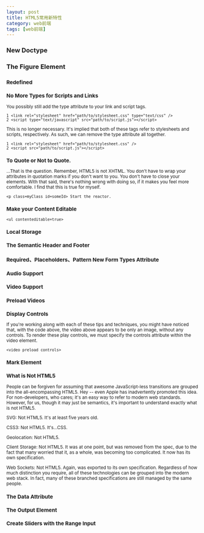 ```yaml
---
layout: post
title: HTML5常用新特性
category: web前端
tags: [web前端]
---
```


### New Doctype

### The Figure Element

### <small> Redefined

###  No More Types for Scripts and Links

You possibly still add the type attribute to your link and script tags.

    1 <link rel="stylesheet" href="path/to/stylesheet.css" type="text/css" />
    2 <script type="text/javascript" src="path/to/script.js"></script>

This is no longer necessary. It's implied that both of these tags refer to stylesheets and scripts, respectively. As such, we can remove the type attribute all together.

    1 <link rel="stylesheet" href="path/to/stylesheet.css" />
    2 <script src="path/to/script.js"></script>


### To Quote or Not to Quote.

...That is the question. Remember, HTML5 is not XHTML. You don't have to wrap your attributes in quotation marks if you don't want to you. You don't have to close your elements. With that said, there's nothing wrong with doing so, if it makes you feel more comfortable. I find that this is true for myself.

    <p class=myClass id=someId> Start the reactor.

### Make your Content Editable

    <ul contenteditable=true>

### Local Storage

### The Semantic Header and Footer

### Required、Placeholders、Pattern New Form Types Attribute

###  Audio Support

###  Video Support

### Preload Videos

###  Display Controls

If you're working along with each of these tips and techniques, you might have noticed that, with the code above, the video above appears to be only an image, without any controls. To render these play controls, we must specify the controls attribute within the video element.

    <video preload controls>

### Mark Element

###  What is Not HTML5

People can be forgiven for assuming that awesome JavaScript-less transitions are grouped into the all-encompassing HTML5. Hey -- even Apple has inadvertently promoted this idea. For non-developers, who cares; it's an easy way to refer to modern web standards. However, for us, though it may just be semantics, it's important to understand exactly what is not HTML5.

SVG: Not HTML5. It's at least five years old.

CSS3: Not HTML5. It's...CSS.

Geolocation: Not HTML5.

Client Storage: Not HTML5. It was at one point, but was removed from the spec, due to the fact that many worried that it, as a whole, was becoming too complicated. It now has its own specification.

Web Sockets: Not HTML5. Again, was exported to its own specification.
Regardless of how much distinction you require, all of these technologies can be grouped into the modern web stack. In fact, many of these branched specifications are still managed by the same people.

### The Data Attribute

### The Output Element

### Create Sliders with the Range Input
